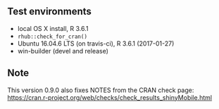 ## Test environments
* local OS X install, R 3.6.1
* `rhub::check_for_cran()`
* Ubuntu 16.04.6 LTS (on travis-ci), R 3.6.1 (2017-01-27)
* win-builder (devel and release)

## Note
This version 0.9.0 also fixes NOTES from the CRAN check page: https://cran.r-project.org/web/checks/check_results_shinyMobile.html
